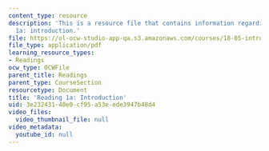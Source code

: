 ```yaml
---
content_type: resource
description: 'This is a resource file that contains information regarding reading
  1a: introduction.'
file: https://ol-ocw-studio-app-qa.s3.amazonaws.com/courses/18-05-introduction-to-probability-and-statistics-spring-2014/3e23243140e0cf95a53eede3947b48d4_MIT18_05S14_Reading1a.pdf
file_type: application/pdf
learning_resource_types:
- Readings
ocw_type: OCWFile
parent_title: Readings
parent_type: CourseSection
resourcetype: Document
title: 'Reading 1a: Introduction'
uid: 3e232431-40e0-cf95-a53e-ede3947b48d4
video_files:
  video_thumbnail_file: null
video_metadata:
  youtube_id: null
---
```

